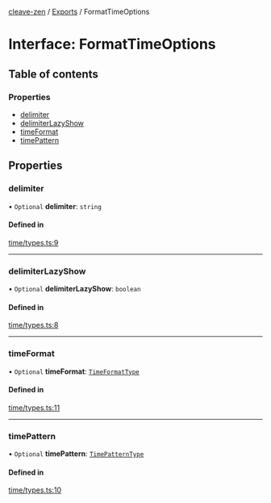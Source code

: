 [cleave-zen](../README.md) / [Exports](../modules.md) / FormatTimeOptions

# Interface: FormatTimeOptions

## Table of contents

### Properties

- [delimiter](FormatTimeOptions.md#delimiter)
- [delimiterLazyShow](FormatTimeOptions.md#delimiterlazyshow)
- [timeFormat](FormatTimeOptions.md#timeformat)
- [timePattern](FormatTimeOptions.md#timepattern)

## Properties

### delimiter

• `Optional` **delimiter**: `string`

#### Defined in

[time/types.ts:9](https://github.com/nosir/cleave-zen/blob/f242cfd/src/time/types.ts#L9)

___

### delimiterLazyShow

• `Optional` **delimiterLazyShow**: `boolean`

#### Defined in

[time/types.ts:8](https://github.com/nosir/cleave-zen/blob/f242cfd/src/time/types.ts#L8)

___

### timeFormat

• `Optional` **timeFormat**: [`TimeFormatType`](../modules.md#timeformattype)

#### Defined in

[time/types.ts:11](https://github.com/nosir/cleave-zen/blob/f242cfd/src/time/types.ts#L11)

___

### timePattern

• `Optional` **timePattern**: [`TimePatternType`](../modules.md#timepatterntype)

#### Defined in

[time/types.ts:10](https://github.com/nosir/cleave-zen/blob/f242cfd/src/time/types.ts#L10)
